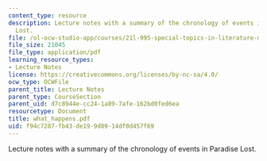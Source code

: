 ```yaml
---
content_type: resource
description: Lecture notes with a summary of the chronology of events in Paradise
  Lost.
file: /ol-ocw-studio-app/courses/21l-995-special-topics-in-literature-miltons-paradise-lost-january-iap-2008/f94c7287fb43de199d0914df0d457f69_what_happens.pdf
file_size: 21045
file_type: application/pdf
learning_resource_types:
- Lecture Notes
license: https://creativecommons.org/licenses/by-nc-sa/4.0/
ocw_type: OCWFile
parent_title: Lecture Notes
parent_type: CourseSection
parent_uid: d7c8944e-cc24-1a89-7afe-162bd0fed6ea
resourcetype: Document
title: what_happens.pdf
uid: f94c7287-fb43-de19-9d09-14df0d457f69
---
```

Lecture notes with a summary of the chronology of events in Paradise Lost.
